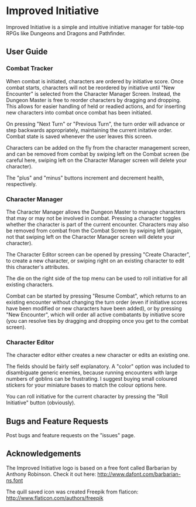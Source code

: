 # Improved Initiative
Improved Initiative is a simple and intuitive initiative manager for table-top RPGs like Dungeons and Dragons and Pathfinder. 

## User Guide ##
### Combat Tracker ###
When combat is initiated, characters are ordered by initiative score. Once combat starts, characters will not be reordered by initiative until "New Encounter" is selected from the Character Manager Screen. Instead, the Dungeon Master is free to reorder characters by dragging and dropping. This allows for easier handling of held or readied actions, and for inserting new characters into combat once combat has been initiated. 

On pressing "Next Turn" or "Previous Turn", the turn order will advance or step backwards appropriately, maintaining the current initative order. Combat state is saved whenever the user leaves this screen.

Characters can be added on the fly from the character management screen, and can be removed from combat by swiping left on the Combat screen (be careful here, swiping left on the Character Manager screen will delete your character).

The "plus" and "minus" buttons increment and decrement health, respectively.

### Character Manager ###
The Character Manager allows the Dungeon Master to manage characters that may or may not be involved in combat. Pressing a character toggles whether the character is part of the current encounter. Characters may also be removed from combat from the Combat Screen by swiping left (again, not that swiping left on the Character Manager screen will delete your character).

The Character Editor screen can be opened by pressing "Create Character", to create a new character, or swiping right on an existing character to edit this character's attributes.

The die on the right side of the top menu can be used to roll initiative for all existing characters. 

Combat can be started by pressing "Resume Combat", which returns to an existing encounter without changing the turn order (even if initiative scores have been modified or new characters have been added), or by pressing "New Encounter", which will order all active combatants by initiative score (you can resolve ties by dragging and dropping once you get to the combat screen).

### Character Editor ###
The character editor either creates a new character or edits an existing one. 

The fields should be fairly self explanatory. A "color" option was included to disambiguate generic enemies, because running encounters with large numbers of goblins can be frustrating. I suggest buying small coloured stickers for your miniature bases to match the colour options here.

You can roll initiative for the current character by pressing the "Roll Initiative" button (obviously).

## Bugs and Feature Requests ##
Post bugs and feature requests on the "issues" page.

## Acknowledgements ##
The Improved Initiative logo is based on a free font called Barbarian by Anthony Robinson. Check it out here: http://www.dafont.com/barbarian-ns.font

The quill saved icon was created Freepik from flaticon: http://www.flaticon.com/authors/freepik
